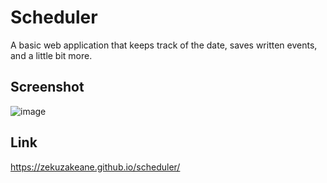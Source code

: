 # Scheduler
A basic web application that keeps track of the date, saves written events, and a little bit more.
## Screenshot
![image](https://github.com/ZekuzaKeane/scheduler/assets/133972599/f9739272-17d8-4ed0-ba87-f6d0111223b2)

## Link
https://zekuzakeane.github.io/scheduler/
